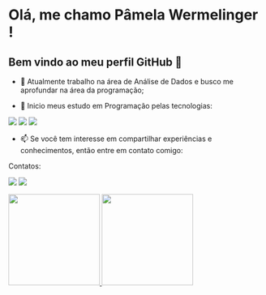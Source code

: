 # Olá, me chamo Pâmela Wermelinger ! 
## Bem vindo ao meu perfil GitHub 👋

- 🔭 Atualmente trabalho na área de Análise de Dados e busco me aprofundar
na área da programação;

- 🌱 Inicio meus estudo em Programação pelas tecnologias:

<div>
  <img src="https://img.shields.io/badge/HTML-239120?style=for-the-badge&logo=html5&logoColor=white">
  <img src="https://img.shields.io/badge/CSS-239120?&style=for-the-badge&logo=css3&logoColor=white">
  <img src="https://img.shields.io/badge/JavaScript-F7DF1E?style=for-the-badge&logo=javascript&logoColor=black">
</div>




- 📫 Se você tem interesse em compartilhar experiências e conhecimentos, então entre em contato comigo:

Contatos:

<a href = "mailto:pamelaazw9@gmail.com"><img loading="lazy" src="https://img.shields.io/badge/Gmail-D14836?style=for-the-badge&logo=gmail&logoColor=white" target="_blank"></a>
<a href="https://www.linkedin.com/in/pamelawermelinger" target="_blank"><img loading="lazy" src="https://img.shields.io/badge/-LinkedIn-%230077B5?style=for-the-badge&logo=linkedin&logoColor=white" target="_blank"></a>   
</div>


<div>
<a href="https://github.com/Pamelaazw9">
<img loading="lazy" height="180em" src="https://github-readme-stats.vercel.app/api/top-langs/?username=Pamelaazw9&layout=compact&langs_count=7&theme=dracula"/>
<img loading="lazy" height="180em" src="https://github-readme-stats.vercel.app/api?username=Pamelaazw9&show_icons=true&theme=dracula&include_all_commits=true&count_private=true"/>
</div>

